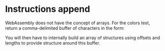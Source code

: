 # Instructions append

WebAssembly does not have the concept of arrays. For the colors test, return a comma-delimited buffer of characters in the form:

You will then have to internally build an array of structures using offsets and lengths to provide structure around this buffer.
